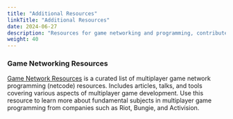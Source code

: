 ```yaml
---
title: "Additional Resources"
linkTitle: "Additional Resources"
date: 2024-06-27
description: "Resources for game networking and programming, contributed by the community. Includes articles, talks, and tools covering various aspects of multiplayer game development."
weight: 40
---
```


### Game Networking Resources
[Game Network Resources](https://gamenetcode.com/) is a curated list of multiplayer game network programming (netcode) resources. Includes articles, talks, and tools covering various aspects of multiplayer game development. Use this resource to learn more about fundamental subjects in multiplayer game programming from companies such as Riot, Bungie, and Activision.
